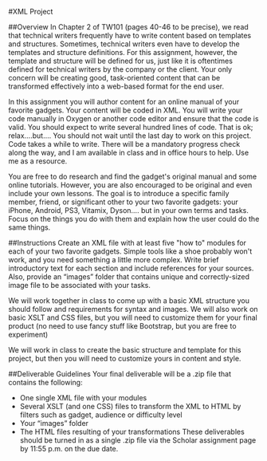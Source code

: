 #XML Project

##Overview
In Chapter 2 of TW101 (pages 40-46 to be precise), we read that technical writers frequently have to write content based on templates and structures. Sometimes, technical writers even have to develop the templates and structure definitions. For this assignment, however, the template and structure will be defined for us, just like it is oftentimes defined for technical writers by the company or the client. Your only concern will be creating good, task-oriented content that can be transformed effectively into a web-based format for the end user.

In this assignment you will author content for an online manual of your favorite gadgets. Your content will be coded in XML. You will write your code manually in Oxygen or another code editor and ensure that the code is valid. You should expect to write several hundred lines of code. That is ok; relax….but…. You should not wait until the last day to work on this project. Code takes a while to write. There will be a mandatory progress check along the way, and I am available in class and in office hours to help. Use me as a resource.

You are free to do research and find the gadget's original manual and some online tutorials. However, you are also encouraged to be original and even include your own lessons. The goal is to introduce a specific family member, friend, or significant other to your two favorite gadgets: your iPhone, Android, PS3, Vitamix, Dyson…. but in your own terms and tasks. Focus on the things you do with them and explain how the user could do the same things. 

##Instructions
Create an XML file with at least five "how to" modules for each of your two favorite gadgets. Simple tools like a shoe probably won't work, and you need something a little more complex.
Write brief introductory text for each section and include references for your sources.
Also, provide an “images” folder that contains unique and correctly-sized image file to be associated with your tasks.

We will work together in class to come up with a basic XML structure you should follow and requirements for syntax and images. We will also work on basic XSLT and CSS files, but you will need to customize them for your final product (no need to use fancy stuff like Bootstrap, but you are free to experiment)

We will work in class to create the basic structure and template for this project, but then you will need to customize yours in content and style.

##Deliverable Guidelines
Your final deliverable will be a .zip file that contains the following:
* One single XML file with your modules
* Several XSLT (and one CSS) files to transform the XML to HTML by filters such as gadget, audience or difficulty level
* Your “images” folder
* The HTML files resulting of your transformations
These deliverables should be turned in as a single .zip file via the Scholar assignment page by 11:55 p.m. on the due date.
